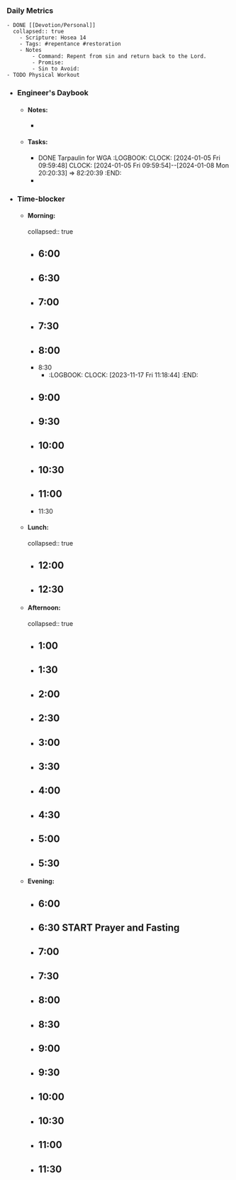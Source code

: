 ### Daily Metrics
	- DONE [[Devotion/Personal]]
	  collapsed:: true
		- Scripture: Hosea 14
		- Tags: #repentance #restoration
		- Notes
			- Command: Repent from sin and return back to the Lord.
			- Promise:
			- Sin to Avoid:
	- TODO Physical Workout
- ### Engineer's Daybook
	- #### Notes:
		-
	- #### Tasks:
		- DONE Tarpaulin for WGA
		  :LOGBOOK:
		  CLOCK: [2024-01-05 Fri 09:59:48]
		  CLOCK: [2024-01-05 Fri 09:59:54]--[2024-01-08 Mon 20:20:33] =>  82:20:39
		  :END:
		-
- ### Time-blocker
	- #### Morning:
	  collapsed:: true
		- 6:00
			-
		- 6:30
			-
		- 7:00
			-
		- 7:30
			-
		- 8:00
			-
		- 8:30
			- :LOGBOOK:
			  CLOCK: [2023-11-17 Fri 11:18:44]
			  :END:
		- 9:00
			-
		- 9:30
			-
		- 10:00
			-
		- 10:30
			-
		- 11:00
			-
		- 11:30
	- #### Lunch:
	  collapsed:: true
		- 12:00
			-
		- 12:30
			-
	- #### Afternoon:
	  collapsed:: true
		- 1:00
			-
		- 1:30
			-
		- 2:00
			-
		- 2:30
			-
		- 3:00
			-
		- 3:30
			-
		- 4:00
			-
		- 4:30
			-
		- 5:00
			-
		- 5:30
			-
	- #### Evening:
		- 6:00
			-
		- 6:30 START Prayer and Fasting
			-
		- 7:00
			-
		- 7:30
			-
		- 8:00
			-
		- 8:30
			-
		- 9:00
			-
		- 9:30
			-
		- 10:00
			-
		- 10:30
			-
		- 11:00
			-
		- 11:30
			-